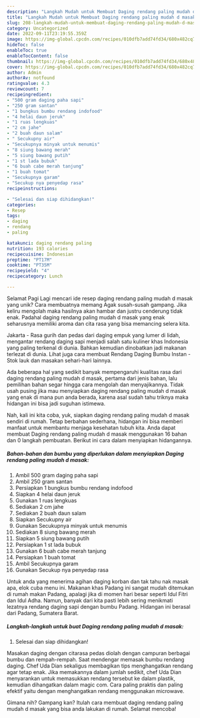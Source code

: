 ```yaml
---
description: "Langkah Mudah untuk Membuat Daging rendang paling mudah d masak yang Lezat Sekali"
title: "Langkah Mudah untuk Membuat Daging rendang paling mudah d masak yang Lezat Sekali"
slug: 208-langkah-mudah-untuk-membuat-daging-rendang-paling-mudah-d-masak-yang-lezat-sekali
category: Uncategorized
date: 2022-09-11T23:19:55.359Z
image: https://img-global.cpcdn.com/recipes/010dfb7add74fd34/680x482cq70/daging-rendang-paling-mudah-d-masak-foto-resep-utama.jpg
hideToc: false
enableToc: true
enableTocContent: false
thumbnail: https://img-global.cpcdn.com/recipes/010dfb7add74fd34/680x482cq70/daging-rendang-paling-mudah-d-masak-foto-resep-utama.jpg
cover: https://img-global.cpcdn.com/recipes/010dfb7add74fd34/680x482cq70/daging-rendang-paling-mudah-d-masak-foto-resep-utama.jpg
author: Admin
authorAv: notfound
ratingvalue: 4.3
reviewcount: 7
recipeingredient:
- "500 gram daging paha sapi"
- "250 gram santan"
- "1 bungkus bumbu rendang indofood"
- "4 helai daun jeruk"
- "1 ruas lengkuas"
- "2 cm jahe"
- "2 buah daun salam"
- " Secukupny air"
- "Secukupnya minyak untuk menumis"
- "8 siung bawang merah"
- "5 siung bawang putih"
- "1 st lada bubuk"
- "6 buah cabe merah tanjung"
- "1 buah tomat"
- "Secukupnya garam"
- "Secukup nya penyedap rasa"
recipeinstructions:

- "Selesai dan siap dihidangkan!"
categories:
- Resep
tags:
- daging
- rendang
- paling

katakunci: daging rendang paling 
nutrition: 193 calories
recipecuisine: Indonesian
preptime: "PT17M"
cooktime: "PT35M"
recipeyield: "4"
recipecategory: Lunch

---
```



Selamat Pagi Lagi mencari ide resep daging rendang paling mudah d masak yang unik? Cara membuatnya memang Agak susah-susah gampang. Jika keliru mengolah maka hasilnya akan hambar dan justru cenderung tidak enak. Padahal daging rendang paling mudah d masak yang enak seharusnya memiliki aroma dan cita rasa yang bisa memancing selera kita.


Jakarta - Rasa gurih dan pedas dari daging empuk yang lumer di lidah, mengantar rendang daging sapi menjadi salah satu kuliner khas Indonesia yang paling terkenal di dunia. Bahkan kemudian dinobatkan jadi makanan terlezat di dunia. Lihat juga cara membuat Rendang Daging Bumbu Instan -Stok lauk dan masakan sehari-hari lainnya.

Ada beberapa hal yang sedikit banyak mempengaruhi kualitas rasa dari daging rendang paling mudah d masak, pertama dari jenis bahan, lalu pemilihan bahan segar hingga cara mengolah dan menyajikannya. Tidak usah pusing jika mau menyiapkan daging rendang paling mudah d masak yang enak di mana pun anda berada, karena asal sudah tahu triknya maka hidangan ini bisa jadi suguhan istimewa.


Nah, kali ini kita coba, yuk, siapkan daging rendang paling mudah d masak sendiri di rumah. Tetap berbahan sederhana, hidangan ini bisa memberi manfaat untuk membantu menjaga kesehatan tubuh kita. Anda dapat membuat Daging rendang paling mudah d masak menggunakan 16 bahan dan 0 langkah pembuatan. Berikut ini cara dalam menyiapkan hidangannya.

<!--inarticleads1-->

##### Bahan-bahan dan bumbu yang diperlukan dalam menyiapkan Daging rendang paling mudah d masak:

1. Ambil 500 gram daging paha sapi
1. Ambil 250 gram santan
1. Persiapkan 1 bungkus bumbu rendang indofood
1. Siapkan 4 helai daun jeruk
1. Gunakan 1 ruas lengkuas
1. Sediakan 2 cm jahe
1. Sediakan 2 buah daun salam
1. Siapkan  Secukupny air
1. Gunakan Secukupnya minyak untuk menumis
1. Sediakan 8 siung bawang merah
1. Siapkan 5 siung bawang putih
1. Persiapkan 1 st lada bubuk
1. Gunakan 6 buah cabe merah tanjung
1. Persiapkan 1 buah tomat
1. Ambil Secukupnya garam
1. Gunakan Secukup nya penyedap rasa


Untuk anda yang menerima agihan daging korban dan tak tahu nak masak apa, elok cuba menu ini. Makanan khas Padang ini sangat mudah ditemukan di rumah makan Padang, apalagi jika di momen hari besar seperti Idul Fitri dan Idul Adha. Namun, banyak dari kita pasti lebih sering menikmati lezatnya rendang daging sapi dengan bumbu Padang. Hidangan ini berasal dari Padang, Sumatera Barat. 

<!--inarticleads2-->

##### Langkah-langkah untuk buat Daging rendang paling mudah d masak:


1. Selesai dan siap dihidangkan!

Masakan daging dengan citarasa pedas diolah dengan campuran berbagai bumbu dan rempah-rempah. Saat mendengar memasak bumbu rendang daging. Chef Uda Dian sekaligus membagikan tips menghangatkan rendang agar tetap enak. Jika memakannya dalam jumlah sedikit, chef Uda Dian menyarankan untuk memasukkan rendang tersebut ke dalam plastik, kemudian dihangatkan dalam magic com. Cara paling praktis dan paling efektif yaitu dengan menghangatkan rendang menggunakan microwave. 

Gimana nih? Gampang kan? Itulah cara membuat daging rendang paling mudah d masak yang bisa anda lakukan di rumah. Selamat mencoba!
